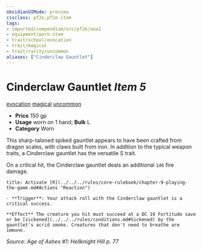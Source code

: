 ```yaml
---
obsidianUIMode: preview
cssclass: pf2e,pf2e-item
tags:
- imported/compendium/src/pf2e/aoa1
- equipment/worn-item
- trait/school/evocation
- trait/magical
- trait/rarity/uncommon
aliases: ["Cinderclaw Gauntlet"]
---
```

# Cinderclaw Gauntlet *Item 5*  
[evocation](evocation.md)  [magical](magical.md)  [uncommon](uncommon.md)  

- **Price** 150 gp
- **Usage** worn on 1 hand; **Bulk** L
- **Category** Worn

This sharp-taloned spiked gauntlet appears to have been crafted from dragon scales, with claws built from iron. In addition to the typical weapon traits, a Cinderclaw gauntlet has the versatile S trait.

On a critical hit, the Cinderclaw gauntlet deals an additional `1d6` fire damage.

```ad-embed-ability
title: Activate [R](../../../rules/core-rulebook/chapter-9-playing-the-game.md#Actions "Reaction")

- **Trigger**: Your attack roll with the Cinderclaw gauntlet is a critical success.

**Effect** The creature you hit must succeed at a DC 19 Fortitude save or be [sickened](../../../rules/conditions.md#Sickened) by the gauntlet's acrid smoke. Creatures that don't need to breathe are immune.
```

*Source: Age of Ashes #1: Hellknight Hill p. 77*
